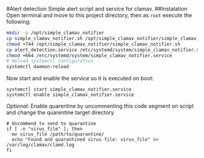 #Alert detection
Simple alert script and service for clamav.
##Instalation
Open terminal and move to this project directory, then as `root` execute the following:
```BASH
mkdir -p /opt/simple_clamav_notifier
cp simple_clamav_notifier.sh /opt/simple_clamav_notifier/simple_clamav_notifier.sh
chmod +744 /opt/simple_clamav_notifier/simple_clamav_notifier.sh
cp alert_detection.service /etc/systemd/system/simple_clamav_notifier.service
chmod +664 /etc/systemd/system/simple_clamav_notifier.service
# Reload systemctl configuration
systemctl daemon-reload
```
Now start and enable the service so it is executed on boot:
```
systemctl start simple_clamav_notifier.service
systemctl enable simple_clamav_notifier.service
```
*_Optional:_* Enable quarentine by uncommenting this code segment on script and change the quarentine target directory
```
# Uncommend to send to quarantine
if [ -n "virus_file" ]; then
  mv virus_file /path/to/quarantine/
  echo "Found and quarantined virus file: virus_file" >> /var/log/clamav/clamd.log
fi
```
